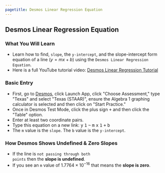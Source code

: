 ```yaml
---
pagetitle: Desmos Linear Regression Equation
---
```


## Desmos Linear Regression Equation
### What You Will Learn
* Learn how to find, `slope`, the `y-intercept`, and the slope-intercept form equation of a line ($y=mx+b$) using the <code class="noun">Desmos Linear Regression Equation</code>.
* Here is a full YouTube tutorial video: [Desmos Linear Regression Tutorial](https://www.youtube.com/watch?v=QnsVPVm4UJ4&ab_channel=AthenianStranger "Desmos Linear Regression Tutorial on the Athenian Stranger YouTube Channel")

### Basic Entry
* First, go to [Desmos](https://bit.ly/desmos-test-mode-chrome-app "Desmos Test Mode Chrome App Extension"), click Launch App, click "Choose Assessment," type "Texas" and select "Texas (STAAR)", ensure the Algebra 1 graphing calculator is selected and then click on "Start Practice."
* Once in Desmos Test Mode, click the plus sign <kbd>+</kbd> and then click the "Table" option.
* Enter at least two coordinate pairs.
* Type this equation on a new link: 
<kbd>y</kbd> <kbd>1</kbd> <kbd>~</kbd> <kbd>m</kbd> <kbd>x</kbd> <kbd>1</kbd> <kbd>+</kbd> <kbd>b</kbd>
* The `m` value is the `slope`. The `b` value is the `y-intercept`.

### How Desmos Shows Undefined & Zero Slopes
* If the line is <code class="alert">not passing through both points</code> then the **slope is undefined**.
* If you see an `m` value of $1.7764 \times 10^{-16}$ that means the **slope is zero**. 

